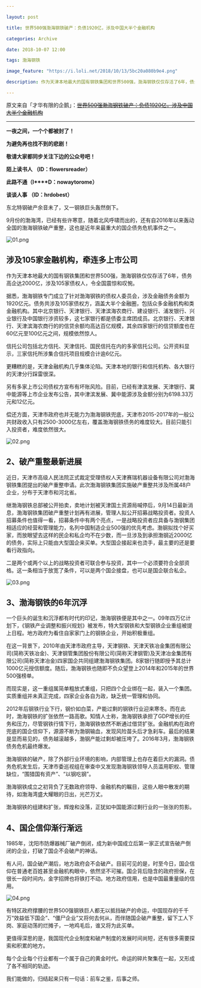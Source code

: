 ```yaml
---

layout: post

title: 世界500强渤海钢铁破产：负债1920亿，涉及中国大半个金融机构

categories: Archive

date: 2018-10-07 12:00

tags: 渤海钢铁

image_feature: "https://i.loli.net/2018/10/13/5bc20a080b9e4.png"

description: 作为天津本地最大的国有钢铁集团和世界500强，渤海钢铁仅仅存活了6年，债务高企达2000亿，涉及105家债权人，令全国震惊和叹惋。

---
```


原文来自「才华有限的企鹅」：~~[世界500强渤海钢铁破产：负债1920亿，涉及中国大半个金融机构](http://wechatscope.jmsc.hku.hk:8000/html?fn=gh_b9fc77031daa_2018-10-07_2247484427_G7nzD0j6XA.y.tar.gz)~~

---

**一夜之间，一个个都被封了！**

**为避免再也找不到的悲剧！**

**敬请大家都同步关注下边的公众号吧！**

**陌上读书人 （ID：flowersreader）**

**此路不通（I****D：nowaytorome）**

**谈谈人事 （ID：hrdobest）**

东北特钢破产余音未了，又一钢铁巨头轰然倒下。

9月份的渤海湾，已经有些许寒意，随着北风呼啸而出的，还有自2016年以来轰动全国的渤海钢铁破产重整，这也是近年来最重大的国企债务危机事件之一。

![01.png](https://i.loli.net/2018/10/13/5bc20a080b9e4.png)

## 涉及105家金融机构，牵连多上市公司

作为天津本地最大的国有钢铁集团和世界500强，渤海钢铁仅仅存活了6年，债务高企达2000亿，涉及105家债权人，令全国震惊和叹惋。

据悉，渤海钢铁专门成立了针对渤海钢铁的债权人委员会，涉及金融债务金额为1920亿元。债务共涉及105家债权方，涵盖大半个金融圈，包括众多金融机构和类金融机构。其中北京银行、天津银行、天津滨海农商行、建设银行、浦发银行、兴业银行及中国银行涉资较多，这七家银行都是债委主席团成员。北京银行、天津银行、天津滨海农商行的的信贷余额均高达百亿规模，其余四家银行的信贷额度也在60亿元至100亿元之间，规模依然惊人。

信托公司包括北方信托、天津信托、国民信托在内的多家信托公司。公开资料显示，三家信托所涉集合信托项目规模合计逾6亿元。

更糟糕的是，天津金融机构几乎集体沦陷。天津本地的银行和信托机构、各大银行的天津分行踩雷很深。

另有多家上市公司债权方宣布有坏账风险。目前，已经有津滨发展、天津银行、冀中能源等上市企业发布公告，其中津滨发展、冀中能源涉及金额分别为6198.33万元和12亿元。

偿还方面，天津市政府也并无能力为渤海钢铁兜底，天津市2015-2017年的一般公共财政收入只有2500-3000亿左右，覆盖渤海钢铁债务的难度较大。目前只能引入投资者，难度依然很大。

![02.png](https://i.loli.net/2018/10/13/5bc20a09518a3.png)

## 2、破产重整最新进展

近日，天津市高级人民法院正式裁定受理债权人天津赛瑞机器设备有限公司对渤海钢铁集团提出的破产重整申请。此次渤海钢铁集团实施破产重整共涉及所属48户企业，分布于天津市和河北省。

继渤海钢铁总部被公开拍卖，卖地计划被天津国土资源局喊停后，9月14日最新消息，渤海钢铁集团破产重整计划再有进展，管理人拟公开招募战略投资者。投资人招募条件也值得一看，招募条件中有两个亮点，一是战略投资者应具备与渤钢集团相适应的经营和管理能力，名列中国制造企业500强的优先考虑。渤钢拟找个好买家，而放眼望去这样的民企和私企均不在少数，而一旦涉及到承担渤钢近2000亿的债务，实际上只能由大型国企来买单。大型国企接起来也烫手，最主要的还是要看行政指向。

二是两个或两个以上的战略投资者可联合参与投资，其中一个必须要符合全部资格。这一条相当于放宽了条件，可以是两个国企接盘，也可以是国企联合私企。

![03.png](https://i.loli.net/2018/10/13/5bc20a80291c9.png)

## 3、渤海钢铁的6年沉浮

一个巨头的诞生和沉浮都有时代的印记，渤海钢铁便是其中之一。09年四万亿计划下，《钢铁产业调整和振兴规划》被发布，特大型钢铁和大型钢铁企业重组被提上日程。地方政府为看住自家家门上的钢铁企业，开始积极重组。

在这一背景下，2010年由天津市政府主导，天津钢铁、天津天铁冶金集团有限公司(简称天铁冶金)、天津钢管集团股份有限公司(简称天津钢管)及天津冶金集团有限公司(简称天津冶金)四家国企共同组建渤海钢铁集团。8家银行随即授予其总计1000亿元授信额度。随后，渤海钢铁也随即不负众望登上2014年和2015年的世界500强榜单。

而现实是，这一重组属简单粗放式重组，只把四个企业绑在一起，装入一个集团。实质重组并未真正完成，四家企业各自为政，缺乏统一管理和协同。

2012年后钢铁行业下行，钢价如白菜，产能过剩的钢铁行业迎来寒冬。而在此时，渤海钢铁的扩张依然一路高歌。知情人士称，渤海钢铁承担了GDP增长的任务和压力，尽管钢铁行情下行，渤海钢铁依然不断通过借贷扩张。金融机构在政府兜底的国企信仰下，源源不断为渤钢输血，发现风险苗头后才急刹车。最后的结果是显而易见的，债务越滚越多，渤钢产能过剩却被压垮了。2016年3月，渤海钢铁债务危机最终爆发。

渤海钢铁的破产，除了外部行业环境的影响，内部管理上也存在着巨大的漏洞。债务危机发生后，天津市委巡视组在审查中又发现渤海钢铁领导人员滥用职权、管理缺位，“围猎国有资产”、“以钢吃钢”。

渤海钢铁成立之初背负了无数政府领导、金融机构的瞩目，这些人眼中散发的期待，如渤海湾盛大耀眼的日出，光芒万丈。

渤海钢铁的组建和扩张，辉煌和没落，正犹如中国能源过剩行业的一张张的剪影。

## 4、国企信仰渐行渐远

1985年，沈阳市防爆器械厂破产倒闭，成为新中国成立后第一家正式宣告破产倒闭的企业，打破了国企不会破产的神话。

有人问，国企破产潮后，地方政府会不会破产。目前可见的是，时至今日，国企信仰在普通老百姓甚至金融机构眼中，依然坚不可摧。国企背后隐含的政府担保，在很长一段时间内，金字招牌也将铁打不动。地方政府信用，也是中国最重量级的信用。

![04.png](https://i.loli.net/2018/10/13/5bc20a0a55443.png)

有特区政府撑腰的世界500强钢铁巨人都无以抵挡破产的命运，中国现存的千千万“效益低下国企”、“僵尸企业”又将何去何从，而伴随国企破产重整，留下工人下岗、家庭动荡的烂摊子，一地鸡毛后，谁又将为此买单。

更值得深思的是，我国现代企业制度和破产制度的发展时间尚短，还有很多需要探索和积累的地方。

每个企业每个行业都有一个属于自己的黄金时代。命运的碎片聚集在一起，又形成了各不相同的轨迹。

我们能做的，归结起来只有一句话：前车之鉴，后事之师。
